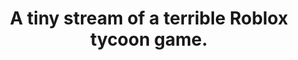 ---
title: "A tiny stream of a terrible Roblox tycoon game."
streamDate: 7-4-2024
game: "Roblox"
vodUrl: "https://www.youtube.com/watch?v=aBhI4FEZruI"
thumbnail: "https://img.youtube.com/vi/aBhI4FEZruI/maxresdefault.jpg"
duration: "1:09:40"
---